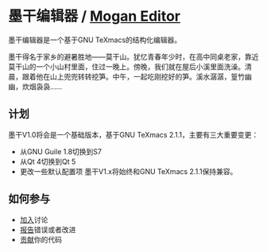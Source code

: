 # 墨干编辑器 / [Mogan Editor](README.md)
墨干编辑器是一个基于GNU TeXmacs的结构化编辑器。

墨干得名于家乡的避暑胜地——莫干山。犹忆青春年少时，在高中同桌老家，靠近莫干山的一个小山村里面，住过一晚上。傍晚，我们就在屋后小溪里面洗澡。清晨，跟着他在山上兜兜转转挖笋。中午，一起吃刚挖好的笋。溪水潺潺，篁竹幽幽，炊烟袅袅……

## 计划
墨干V1.0将会是一个基础版本，基于GNU TeXmacs 2.1.1，主要有三大重要变更：
+ 从GNU Guile 1.8切换到S7
+ 从Qt 4切换到Qt 5
+ 更改一些默认配置项
墨干V1.x将始终和GNU TeXmacs 2.1.1保持兼容。

## 如何参与
+ [加入](https://github.com/XmacsLabs/mogan/discussions)讨论
+ [报告](https://gitee.com/XmacsLabs/mogan/issues)错误或者改进
+ [贡献](https://github.com/XmacsLabs/mogan/pulls)你的代码
